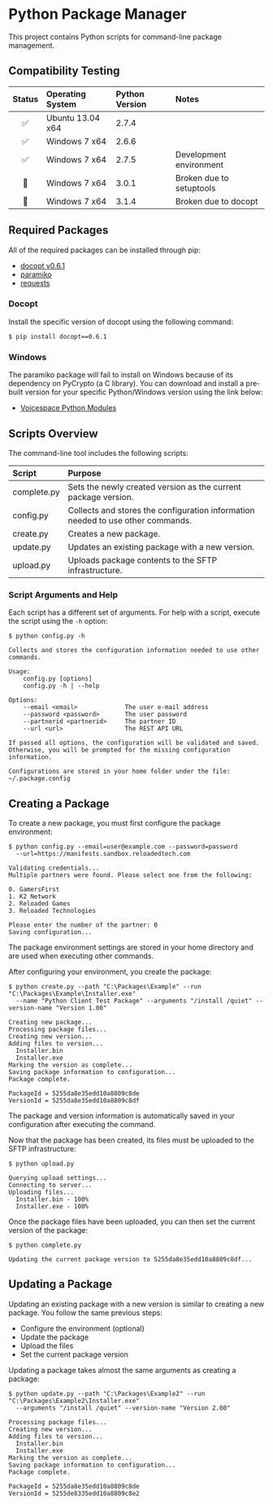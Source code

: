 # Python Package Manager

This project contains Python scripts for command-line package management.

## Compatibility Testing

|Status|Operating System|Python Version|Notes|
|:----:|:---------------|:-------------|:----|
|:white_check_mark:|Ubuntu 13.04 x64|2.7.4||
|:white_check_mark:|Windows 7 x64|2.6.6||
|:white_check_mark:|Windows 7 x64|2.7.5|Development environment|
|:red_circle:|Windows 7 x64|3.0.1|Broken due to setuptools|
|:red_circle:|Windows 7 x64|3.1.4|Broken due to docopt|

## Required Packages

All of the required packages can be installed through pip:

- [docopt v0.6.1](https://github.com/docopt/docopt)
- [paramiko](https://github.com/paramiko/paramiko)
- [requests](http://docs.python-requests.org/en/latest/)

### Docopt

Install the specific version of docopt using the following command:

```
$ pip install docopt==0.6.1
```

### Windows

The paramiko package will fail to install on Windows because of its dependency on PyCrypto (a C library). 
You can download and install a pre-built version for your specific Python/Windows version using the link below:

- [Voicespace Python Modules](http://www.voidspace.org.uk/python/modules.shtml#pycrypto)

## Scripts Overview

The command-line tool includes the following scripts:

|Script|Purpose|
|:-----|:-------|
|complete.py|Sets the newly created version as the current package version.|
|config.py|Collects and stores the configuration information needed to use other commands.|
|create.py|Creates a new package.|
|update.py|Updates an existing package with a new version.|
|upload.py|Uploads package contents to the SFTP infrastructure.|

### Script Arguments and Help

Each script has a different set of arguments. For help with a script, execute the script using the `-h` option:

```
$ python config.py -h

Collects and stores the configuration information needed to use other commands.

Usage:
    config.py [options]
    config.py -h | --help

Options:
    --email <email>             The user e-mail address
    --password <password>       The user password
    --partnerid <partnerid>     The partner ID
    --url <url>                 The REST API URL

If passed all options, the configuration will be validated and saved.
Otherwise, you will be prompted for the missing configuration information.

Configurations are stored in your home folder under the file: ~/.package.config
```

## Creating a Package

To create a new package, you must first configure the package environment:

```
$ python config.py --email=user@example.com --password=password
  --url=https://manifests.sandbox.reloadedtech.com

Validating credentials...
Multiple partners were found. Please select one from the following:

0. GamersFirst
1. K2 Network
2. Reloaded Games
3. Reloaded Technologies

Please enter the number of the partner: 0
Saving configuration...
```

The package environment settings are stored in your home directory and are used when executing other commands.

After configuring your environment, you create the package:

```
$ python create.py --path "C:\Packages\Example" --run "C:\Packages\Example\Installer.exe"
  --name "Python Client Test Package" --arguments "/install /quiet" --version-name "Version 1.00"

Creating new package...
Processing package files...
Creating new version...
Adding files to version...
  Installer.bin
  Installer.exe
Marking the version as complete...
Saving package information to configuration...
Package complete.

PackageId = 5255da8e35edd10a8809c8de
VersionId = 5255da8e35edd10a8809c8df
```

The package and version information is automatically saved in your configuration after executing the command.

Now that the package has been created, its files must be uploaded to the SFTP infrastructure:

```
$ python upload.py

Querying upload settings...
Connecting to server...
Uploading files...
  Installer.bin - 100%
  Installer.exe - 100%
```

Once the package files have been uploaded, you can then set the current version of the package:

```
$ python complete.py

Updating the current package version to 5255da8e35edd10a8809c8df...
```

## Updating a Package

Updating an existing package with a new version is similar to creating a new package. 
You follow the same previous steps:

- Configure the environment (optional)
- Update the package
- Upload the files
- Set the current package version

Updating a package takes almost the same arguments as creating a package:

```
$ python update.py --path "C:\Packages\Example2" --run "C:\Packages\Example2\Installer.exe" 
  --arguments "/install /quiet" --version-name "Version 2.00"

Processing package files...
Creating new version...
Adding files to version...
  Installer.bin
  Installer.exe
Marking the version as complete...
Saving package information to configuration...
Package complete.

PackageId = 5255da8e35edd10a8809c8de
VersionId = 5255de8335edd10a8809c8e2
```

